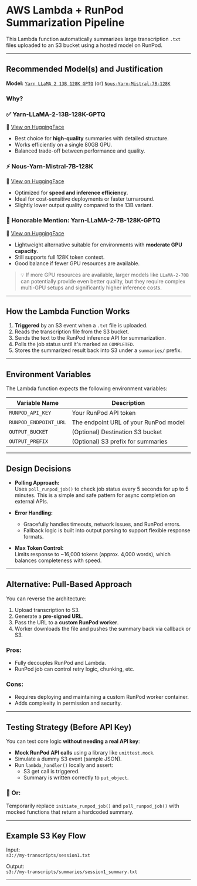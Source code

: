 # AWS Lambda + RunPod Summarization Pipeline

This Lambda function automatically summarizes large transcription `.txt` files uploaded to an S3 bucket using a hosted model on RunPod.

---

## Recommended Model(s) and Justification

**Model:** [`Yarn LLaMA 2 13B 128K GPTQ`](https://huggingface.co/NousResearch/Yarn-Llama-2-13b-128k-GPTQ) (or) [`Nous-Yarn-Mistral-7B-128K`](https://huggingface.co/NousResearch/Yarn-Mistral-7b-64k)

### Why?
### ✅ Yarn-LLaMA-2-13B-128K-GPTQ  
🔗 [View on HuggingFace](https://huggingface.co/TheBloke/Yarn-LLaMA-2-13B-128K-GPTQ)  
- Best choice for **high-quality** summaries with detailed structure.  
- Works efficiently on a single 80GB GPU.  
- Balanced trade-off between performance and quality.

### ⚡ Nous-Yarn-Mistral-7B-128K  
🔗 [View on HuggingFace](https://huggingface.co/NousResearch/Yarn-Mistral-7b-64k)  
- Optimized for **speed and inference efficiency**.  
- Ideal for cost-sensitive deployments or faster turnaround.  
- Slightly lower output quality compared to the 13B variant.

### 🏅 Honorable Mention: Yarn-LLaMA-2-7B-128K-GPTQ  
🔗 [View on HuggingFace](https://huggingface.co/TheBloke/Yarn-Llama-2-7B-128K-GPTQ)  
- Lightweight alternative suitable for environments with **moderate GPU capacity**.  
- Still supports full 128K token context.  
- Good balance if fewer GPU resources are available.

> 💡 If more GPU resources are available, larger models like `LLaMA-2-70B` can potentially provide even better quality, but they require complex multi-GPU setups and significantly higher inference costs.

---

## How the Lambda Function Works

1. **Triggered** by an S3 event when a `.txt` file is uploaded.
2. Reads the transcription file from the S3 bucket.
3. Sends the text to the RunPod inference API for summarization.
4. Polls the job status until it's marked as `COMPLETED`.
5. Stores the summarized result back into S3 under a `summaries/` prefix.

---

## Environment Variables

The Lambda function expects the following environment variables:

| Variable Name        | Description                            |
|----------------------|----------------------------------------|
| `RUNPOD_API_KEY`     | Your RunPod API token                  |
| `RUNPOD_ENDPOINT_URL`| The endpoint URL of your RunPod model |
| `OUTPUT_BUCKET`      | (Optional) Destination S3 bucket       |
| `OUTPUT_PREFIX`      | (Optional) S3 prefix for summaries     |

---

##  Design Decisions

- **Polling Approach:**  
  Uses `poll_runpod_job()` to check job status every 5 seconds for up to 5 minutes. This is a simple and safe pattern for async completion on external APIs.

- **Error Handling:**  
  - Gracefully handles timeouts, network issues, and RunPod errors.
  - Fallback logic is built into output parsing to support flexible response formats.

- **Max Token Control:**  
  Limits response to ~16,000 tokens (approx. 4,000 words), which balances completeness with speed.

---

## Alternative: Pull-Based Approach

You can reverse the architecture:

1. Upload transcription to S3.
2. Generate a **pre-signed URL**.
3. Pass the URL to a **custom RunPod worker**.
4. Worker downloads the file and pushes the summary back via callback or S3.

### Pros:
- Fully decouples RunPod and Lambda.
- RunPod job can control retry logic, chunking, etc.

### Cons:
- Requires deploying and maintaining a custom RunPod worker container.
- Adds complexity in permission and security.

---

##  Testing Strategy (Before API Key)

You can test core logic **without needing a real API key**:

- **Mock RunPod API calls** using a library like `unittest.mock`.
- Simulate a dummy S3 event (sample JSON).
- Run `lambda_handler()` locally and assert:
  - S3 get call is triggered.
  - Summary is written correctly to `put_object`.

### 🔄 Or:
Temporarily replace `initiate_runpod_job()` and `poll_runpod_job()` with mocked functions that return a hardcoded summary.

---

##  Example S3 Key Flow

Input:  
`s3://my-transcripts/session1.txt`

Output:  
`s3://my-transcripts/summaries/session1_summary.txt`

---


